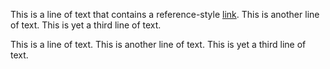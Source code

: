 This is a line of text that contains a reference-style [link][1].
This is another line of text.
This is yet a third line of text.

[1]: http://www.example.com "This is a title"

This is a line of text.
This is another line of text.
This is yet a third line of text.

